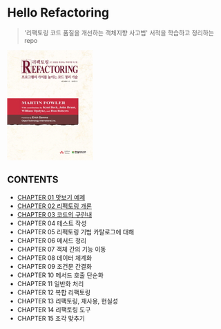 # Hello Refactoring
> '리팩토링 코드 품질을 개선하는 객체지향 사고법' 서적을 학습하고 정리하는 repo

![](./REFACTORING_BOOK.jpg)

## CONTENTS
- [CHAPTER 01 맛보기 예제](https://github.com/jayden-lee/hello-refactoring/tree/master/src/main/java/ch01)
- [CHAPTER 02 리팩토링 개론](https://github.com/jayden-lee/hello-refactoring/tree/master/src/main/java/ch02)
- [CHAPTER 03 코드의 구린내](https://github.com/jayden-lee/hello-refactoring/tree/master/src/main/java/ch03)
- CHAPTER 04 테스트 작성
- CHAPTER 05 리팩토링 기법 카탈로그에 대해
- CHAPTER 06 메서드 정리
- CHAPTER 07 객체 간의 기능 이동
- CHAPTER 08 데이터 체계화
- CHAPTER 09 조건문 간결화
- CHAPTER 10 메서드 호출 단순화
- CHAPTER 11 일반화 처리
- CHAPTER 12 복합 리팩토링
- CHAPTER 13 리팩토링, 재사용, 현실성
- CHAPTER 14 리팩토링 도구
- CHAPTER 15 조각 맞추기
